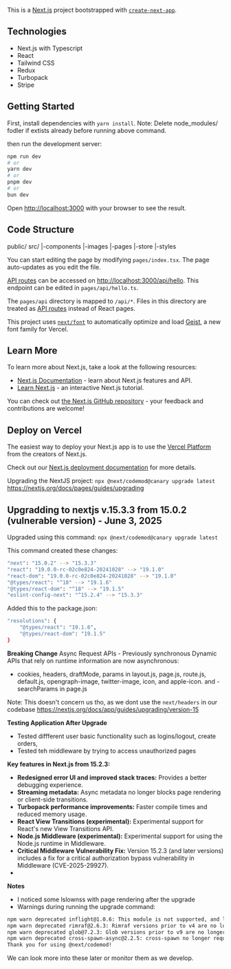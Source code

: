 This is a [Next.js](https://nextjs.org) project bootstrapped with [`create-next-app`](https://nextjs.org/docs/pages/api-reference/create-next-app).

## Technologies 
- Next.js with Typescript
- React
- Tailwind CSS
- Redux
- Turbopack
- Stripe

## Getting Started

First, install dependencies with `yarn install`. 
Note: Delete node_modules/ fodler if extists already before running above command.

then run the development server:

```bash
npm run dev
# or
yarn dev
# or
pnpm dev
# or
bun dev
```

Open [http://localhost:3000](http://localhost:3000) with your browser to see the result.

## Code Structure
public/
src/
    |-components
    |-images
    |-pages
    |-store
    |-styles

You can start editing the page by modifying `pages/index.tsx`. The page auto-updates as you edit the file.

[API routes](https://nextjs.org/docs/pages/building-your-application/routing/api-routes) can be accessed on [http://localhost:3000/api/hello](http://localhost:3000/api/hello). This endpoint can be edited in `pages/api/hello.ts`.

The `pages/api` directory is mapped to `/api/*`. Files in this directory are treated as [API routes](https://nextjs.org/docs/pages/building-your-application/routing/api-routes) instead of React pages.

This project uses [`next/font`](https://nextjs.org/docs/pages/building-your-application/optimizing/fonts) to automatically optimize and load [Geist](https://vercel.com/font), a new font family for Vercel.

## Learn More

To learn more about Next.js, take a look at the following resources:

- [Next.js Documentation](https://nextjs.org/docs) - learn about Next.js features and API.
- [Learn Next.js](https://nextjs.org/learn-pages-router) - an interactive Next.js tutorial.

You can check out [the Next.js GitHub repository](https://github.com/vercel/next.js) - your feedback and contributions are welcome!

## Deploy on Vercel

The easiest way to deploy your Next.js app is to use the [Vercel Platform](https://vercel.com/new?utm_medium=default-template&filter=next.js&utm_source=create-next-app&utm_campaign=create-next-app-readme) from the creators of Next.js.

Check out our [Next.js deployment documentation](https://nextjs.org/docs/pages/building-your-application/deploying) for more details.


Upgrading the NextJS project: `npx @next/codemod@canary upgrade latest`
https://nextjs.org/docs/pages/guides/upgrading 

## Upgradding to nextjs v.15.3.3 from 15.0.2 (vulnerable version) - June 3, 2025
Upgraded using this command:
`npx @next/codemod@canary upgrade latest`


This command created these changes:
```bash
"next": "15.0.2" --> "15.3.3"
"react": "19.0.0-rc-02c0e824-20241028" --> "19.1.0"
"react-dom": "19.0.0-rc-02c0e824-20241028" --> "19.1.0"
"@types/react": "^18" --> "19.1.6"
"@types/react-dom": "^18" --> "19.1.5"
"eslint-config-next": "^15.2.4" --> "15.3.3"

```

Added this to the package.json:
```bash
"resolutions": {
    "@types/react": "19.1.6",
    "@types/react-dom": "19.1.5"
}
```

**Breaking Change**
Async Request APIs - Previously synchronous Dynamic APIs that rely on runtime information are now asynchronous:

- cookies, headers, draftMode, params in layout.js, page.js, route.js, default.js, opengraph-image, twitter-image, icon, and apple-icon.
and - searchParams in page.js

Note: This doesn't concern us tho, as we dont use the `next/headers` in our codebase
https://nextjs.org/docs/app/guides/upgrading/version-15 

**Testing Application After Upgrade**

- Tested diffferent user basic functionality such as logins/logout, create orders, 
- Tested teh middleware by trying to access unauthorized pages

**Key features in Next.js from 15.2.3:**
*   **Redesigned error UI and improved stack traces:**  Provides a better debugging experience.
*   **Streaming metadata:** Async metadata no longer blocks page rendering or client-side transitions.
*   **Turbopack performance improvements:**  Faster compile times and reduced memory usage.
*   **React View Transitions (experimental):**  Experimental support for React's new View Transitions API.
*   **Node.js Middleware (experimental):** Experimental support for using the Node.js runtime in Middleware.
*   **Critical Middleware Vulnerability Fix:** Version 15.2.3 (and later versions) includes a fix for a critical authorization bypass vulnerability in Middleware (CVE-2025-29927).
*   

**Notes**
* I noticed some lslownss with page rendering after the upgrade
* Warnings during running the upgrade command:
```bash
npm warn deprecated inflight@1.0.6: This module is not supported, and leaks memory. Do not use it. Check out lru-cache if you want a good and tested way to coalesce async requests by a key value, which is much more comprehensive and powerful.
npm warn deprecated rimraf@2.6.3: Rimraf versions prior to v4 are no longer supported
npm warn deprecated glob@7.2.3: Glob versions prior to v9 are no longer supported
npm warn deprecated cross-spawn-async@2.2.5: cross-spawn no longer requires a build toolchain, use it instead
Thank you for using @next/codemod!
```
We can look more into these later or monitor them as we develop.